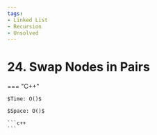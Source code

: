```yaml
---
tags:
- Linked List
- Recursion
- Unsolved
---
```



# 24. Swap Nodes in Pairs

=== "C++"

    $Time: O()$

    $Space: O()$

    ```c++
    ```